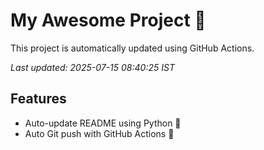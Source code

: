 # My Awesome Project 🚀

This project is automatically updated using GitHub Actions.

_Last updated: 2025-07-15 08:40:25 IST_

## Features
- Auto-update README using Python 🐍
- Auto Git push with GitHub Actions 🤖
